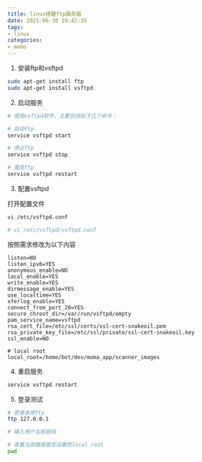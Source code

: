 ```yaml
---
title: linux搭建ftp服务器
date: 2021-06-30 10:42:35
tags:
- linux
categories:
- memo
---
```




1. 安装ftp和vsftpd

```bash
sudo apt-get install ftp
sudo apt-get install vsftpd
```





2. 启动服务

```bash
# 使用vsftpd软件，主要包括如下几个命令：

# 启动ftp
service vsftpd start

# 停止ftp
service vsftpd stop

# 重启ftp
service vsftpd restart
```





3. 配置vsftpd

打开配置文件

```bash
vi /etc/vsftpd.conf

# vi /etc/vsftpd/vsftpd.conf
```

按照需求修改为以下内容

```
listen=NO
listen_ipv6=YES
anonymous_enable=NO
local_enable=YES
write_enable=YES
dirmessage_enable=YES
use_localtime=YES
xferlog_enable=YES
connect_from_port_20=YES
secure_chroot_dir=/var/run/vsftpd/empty
pam_service_name=vsftpd
rsa_cert_file=/etc/ssl/certs/ssl-cert-snakeoil.pem
rsa_private_key_file=/etc/ssl/private/ssl-cert-snakeoil.key
ssl_enable=NO

# local root
local_root=/home/bot/dev/moma_app/scanner_images
```





4. 重启服务

```bash
service vsftpd restart
```





5. 登录测试

```bash
# 登录本地ftp
ftp 127.0.0.1

# 输入用户名和密码

# 查看当前路径是否设置的local root
pwd
```

